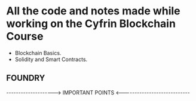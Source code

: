 # All the code and notes made while working on the Cyfrin Blockchain Course

* Blockchain Basics.
* Solidity and Smart Contracts.

## FOUNDRY

--------------------> IMPORTANT POINTS <----------------------------
